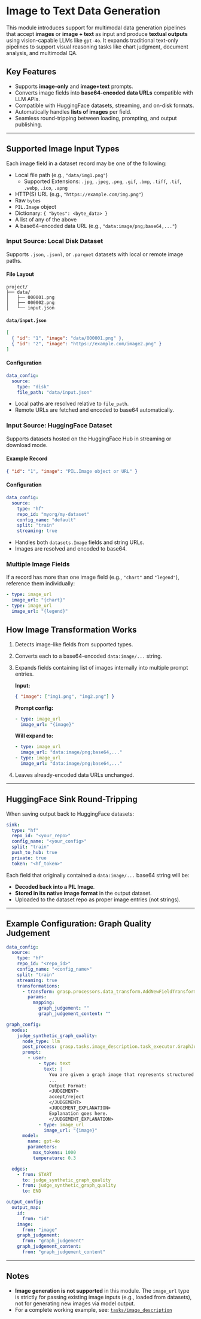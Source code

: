 # Image to Text Data Generation

This module introduces support for multimodal data generation pipelines that accept **images** or **image + text** as input and produce **textual outputs** using vision-capable LLMs like `gpt-4o`. It expands traditional text-only pipelines to support visual reasoning tasks like chart judgment, document analysis, and multimodal QA.

## Key Features

- Supports **image-only** and **image+text** prompts.
- Converts image fields into **base64-encoded data URLs** compatible with LLM APIs.
- Compatible with HuggingFace datasets, streaming, and on-disk formats.
- Automatically handles **lists of images** per field.
- Seamless round-tripping between loading, prompting, and output publishing.

---
## Supported Image Input Types

Each image field in a dataset record may be one of the following:

- Local file path (e.g., `"data/img1.png"`)
  - Supported Extensions: `.jpg`, `.jpeg`, `.png`, `.gif`, `.bmp`, `.tiff`, `.tif`, `.webp`, `.ico`, `.apng`
- HTTP(S) URL (e.g., `"https://example.com/img.png"`)
- Raw `bytes`
- `PIL.Image` object
- Dictionary: `{ "bytes": <byte_data> }`
- A list of any of the above
- A base64-encoded data URL (e.g., `"data:image/png;base64,..."`)

### Input Source: Local Disk Dataset

Supports `.json`, `.jsonl`, or `.parquet` datasets with local or remote image paths.

#### File Layout

```
project/
├── data/
│   ├── 000001.png
│   ├── 000002.png
│   └── input.json
```

#### `data/input.json`

```json
[
  { "id": "1", "image": "data/000001.png" },
  { "id": "2", "image": "https://example.com/image2.png" }
]
```

#### Configuration

```yaml
data_config:
  source:
    type: "disk"
    file_path: "data/input.json"
```

- Local paths are resolved relative to `file_path`.
- Remote URLs are fetched and encoded to base64 automatically.



### Input Source: HuggingFace Dataset

Supports datasets hosted on the HuggingFace Hub in streaming or download mode.

#### Example Record

```json
{ "id": "1", "image": "PIL.Image object or URL" }
```

#### Configuration

```yaml
data_config:
  source:
    type: "hf"
    repo_id: "myorg/my-dataset"
    config_name: "default"
    split: "train"
    streaming: true
```

- Handles both `datasets.Image` fields and string URLs.
- Images are resolved and encoded to base64.

### Multiple Image Fields

If a record has more than one image field (e.g., `"chart"` and `"legend"`), reference them individually:

```yaml
- type: image_url
  image_url: "{chart}"
- type: image_url
  image_url: "{legend}"
```

## How Image Transformation Works

1. Detects image-like fields from supported types.
2. Converts each to a base64-encoded `data:image/...` string.
3. Expands fields containing list of images internally into multiple prompt entries.
     
    **Input:**
    ```json
    { "image": ["img1.png", "img2.png"] }
    ```
    
    **Prompt config:**
    
    ```yaml
    - type: image_url
      image_url: "{image}"
    ```
    
    **Will expand to:**
    
    ```yaml
    - type: image_url
      image_url: "data:image/png;base64,..."
    - type: image_url
      image_url: "data:image/png;base64,..."
    ```
4. Leaves already-encoded data URLs unchanged.

---

## HuggingFace Sink Round-Tripping

When saving output back to HuggingFace datasets:

```yaml
sink:
  type: "hf"
  repo_id: "<your_repo>"
  config_name: "<your_config>"
  split: "train"
  push_to_hub: true
  private: true
  token: "<hf_token>"
```

Each field that originally contained a `data:image/...` base64 string will be:
- **Decoded back into a PIL Image**.
- **Stored in its native image format** in the output dataset.
- Uploaded to the dataset repo as proper image entries (not strings).

---

## Example Configuration: Graph Quality Judgement

```yaml
data_config:
  source:
    type: "hf"
    repo_id: "<repo_id>"
    config_name: "<config_name>"
    split: "train"
    streaming: true
    transformations:
      - transform: grasp.processors.data_transform.AddNewFieldTransform
        params:
          mapping:
            graph_judgement: ""
            graph_judgement_content: ""

graph_config:
  nodes:
    judge_synthetic_graph_quality:
      node_type: llm
      post_process: grasp.tasks.image_description.task_executor.GraphJudgementPostProcessor
      prompt:
        - user:
            - type: text
              text: |
                You are given a graph image that represents structured numerical data.
                ...
                Output Format:
                <JUDGEMENT>
                accept/reject
                </JUDGEMENT>
                <JUDGEMENT_EXPLANATION>
                Explanation goes here.
                </JUDGEMENT_EXPLANATION>
            - type: image_url
              image_url: "{image}"
      model:
        name: gpt-4o
        parameters:
          max_tokens: 1000
          temperature: 0.3

  edges:
    - from: START
      to: judge_synthetic_graph_quality
    - from: judge_synthetic_graph_quality
      to: END

output_config:
  output_map:
    id: 
      from: "id"
    image: 
      from: "image"
    graph_judgement: 
      from: "graph_judgement"
    graph_judgement_content: 
      from: "graph_judgement_content"
```
---
## Notes

- **Image generation is not supported** in this module. The `image_url` type is strictly for passing existing image inputs (e.g., loaded from datasets), not for generating new images via model output.
- For a complete working example, see: [`tasks/image_description`](../../tasks/image_description/graph_config.yaml)


